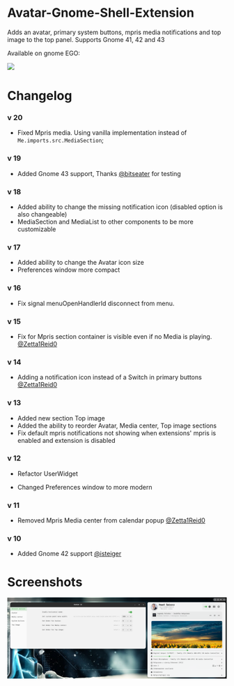 # Avatar-Gnome-Shell-Extension

Adds an avatar, primary system buttons, mpris media notifications and top image to the top panel.  Supports Gnome 41, 42 and 43

Available on gnome EGO:

[<img src="assets/get-it-on-ego.svg" height="100">](https://extensions.gnome.org/extension/4782/avatar/)

# Changelog

### v 20
- Fixed Mpris media. Using vanilla implementation instead of `Me.imports.src.MediaSection`;

### v 19
- Added Gnome 43 support, Thanks [@bitseater](https://github.com/bitseater '@bitseater') for testing

### v 18

- Added ability to change the missing notification icon (disabled option is also changeable)
- MediaSection and MediaList to other components to be more customizable 

### v 17

- Added ability to change the Avatar icon size
- Preferences window more compact

### v 16

- Fix signal menuOpenHandlerId disconnect from menu.

### v 15

- Fix for Mpris section container is visible even if no Media is playing. [@Zetta1Reid0](https://github.com/Zetta1Reid0 '@Zetta1Reid0')

### v 14

- Adding a notification icon instead of a Switch in primary buttons [@Zetta1Reid0](https://github.com/Zetta1Reid0 '@Zetta1Reid0') 
### v 13

- Added new section Top image
- Added the ability to reorder Avatar, Media center, Top image sections
- Fix default mpris notifications not showing when extensions' mpris is enabled and extension is disabled

### v 12

- Refactor UserWidget

- Changed Preferences window to more modern

### v 11

- Removed Mpris Media center from calendar popup [@Zetta1Reid0](https://github.com/Zetta1Reid0 '@Zetta1Reid0') 

### v 10

- Added Gnome 42 support [@isteiger](https://github.com/isteiger '@isteiger') 


# Screenshots

<img src="assets/avatar.png">
